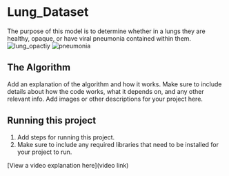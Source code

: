# Lung_Dataset

The purpose of this model is to determine whether in a lungs they are healthy, opaque, or have viral pneumonia contained within them.
![lung_opactiy](https://github.com/user-attachments/assets/1a8a66c7-0de2-4e4f-b3fd-161e460aedd7)
![pneumonia](https://github.com/user-attachments/assets/f81c8772-4a9b-43ea-86d7-d9d2e42dbd01)

## The Algorithm

Add an explanation of the algorithm and how it works. Make sure to include details about how the code works, what it depends on, and any other relevant info. Add images or other descriptions for your project here. 

## Running this project

1. Add steps for running this project.
2. Make sure to include any required libraries that need to be installed for your project to run.

[View a video explanation here](video link)
